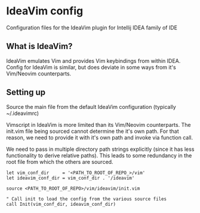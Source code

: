 # IdeaVim config

Configuration files for the IdeaVim plugin for Intellij IDEA family of IDE

## What is IdeaVim?

IdeaVim emulates Vim and provides Vim keybindings from within IDEA. Config for IdeaVim is
similar, but does deviate in some ways from it's Vim/Neovim counterparts.

## Setting up

Source the main file from the default IdeaVim configuration (typically ~/.ideavimrc)

Vimscript in IdeaVim is more limited than its Vim/Neovim counterparts. The init.vim file being
sourced cannot determine the it's own path. For that reason, we need to provide it with it's
own path and invoke via function call.

We need to pass in multiple directory path strings explicitly (since it has less functionality to
derive relative paths). This leads to some redundancy in the root file from which the others are
sourced.

```vim
let vim_conf_dir     = '<PATH_TO_ROOT_OF_REPO_>/vim'
let ideavim_conf_dir = vim_conf_dir . '/ideavim'

source <PATH_TO_ROOT_OF_REPO>/vim/ideavim/init.vim

" Call init to load the config from the various source files
call Init(vim_conf_dir, ideavim_conf_dir)

```
